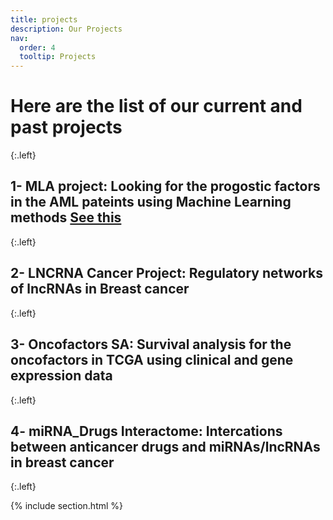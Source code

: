 ```yaml
---
title: projects
description: Our Projects
nav:
  order: 4
  tooltip: Projects
---
```


# Here are the list of our current and past projects  


{:.left}  
## 1- MLA project: Looking for the progostic factors in the AML pateints using Machine Learning methods [See this](https://fallahi-bioinformatics-lab.github.io/Melanoma-Cancer-marker-prediction/)  
{:.left}
## 2- LNCRNA Cancer Project: Regulatory networks of lncRNAs in Breast cancer
{:.left} 
## 3- Oncofactors SA: Survival analysis for the oncofactors in TCGA using clinical and gene expression data
{:.left} 
## 4- miRNA_Drugs Interactome: Intercations between anticancer drugs and miRNAs/lncRNAs in breast cancer 
{:.left} 
 

{% include section.html %}
